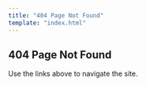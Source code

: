 ```yaml
---
title: "404 Page Not Found"
template: "index.html"
---
```


404 Page Not Found
-------------------

Use the links above to navigate the site.